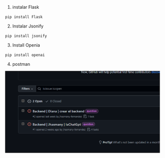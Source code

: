 1. instalar Flask

`pip install Flask`

2. Instalar Jsonify

`pip install jsonify`

3. Install Openia

`pip install openai`

4. postman

![1686166914316](image/app/1686166914316.png)
